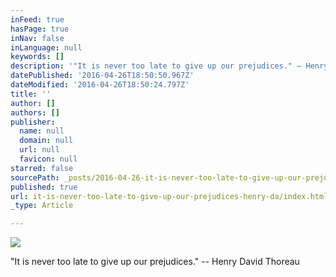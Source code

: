 ```yaml
---
inFeed: true
hasPage: true
inNav: false
inLanguage: null
keywords: []
description: '"It is never too late to give up our prejudices." – Henry David Thoreau'
datePublished: '2016-04-26T18:50:50.967Z'
dateModified: '2016-04-26T18:50:24.797Z'
title: ''
author: []
authors: []
publisher:
  name: null
  domain: null
  url: null
  favicon: null
starred: false
sourcePath: _posts/2016-04-26-it-is-never-too-late-to-give-up-our-prejudices-henry-da.md
published: true
url: it-is-never-too-late-to-give-up-our-prejudices-henry-da/index.html
_type: Article

---
```

![](https://the-grid-user-content.s3-us-west-2.amazonaws.com/f93cd7b1-22cd-42b8-a5d1-d69e45f49535.jpg)

"It is never too late to give up our prejudices." -- Henry David Thoreau